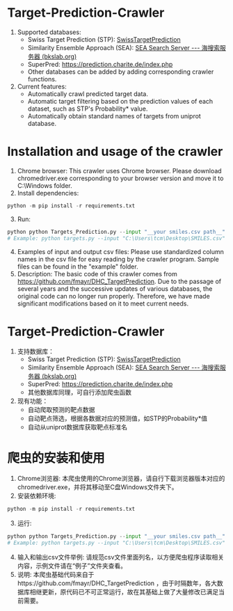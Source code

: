 # Target-Prediction-Crawler
1. Supported databases:
   * Swiss Target Prediction (STP): [SwissTargetPrediction](http://www.swisstargetprediction.ch/)
   * Similarity Ensemble Approach (SEA): [SEA Search Server --- 海搜索服务器 (bkslab.org)](https://sea.bkslab.org/)
   * SuperPred: https://prediction.charite.de/index.php
   * Other databases can be added by adding corresponding crawler functions.
2. Current features:
   * Automatically crawl predicted target data.
   * Automatic target filtering based on the prediction values of each dataset, such as STP's Probability* value.
   * Automatically obtain standard names of targets from uniprot database.
# Installation and usage of the crawler
1. Chrome browser:
   This crawler uses Chrome browser. Please download chromedriver.exe corresponding to your browser version and move it to C:\Windows folder.
2. Install dependencies:
```Python
python -m pip install -r requirements.txt
```
3. Run:
```Python
python python Targets_Prediction.py --input "__your smiles.csv path__" --output "__your output file path__"
# Example: python targets.py --input "C:\Users\tcm\Desktop\SMILES.csv" --output "C:\Users\tcm\Desktop\targets.csv"
```
4. Examples of input and output csv files:
   Please use standardized column names in the csv file for easy reading by the crawler program. Sample files can be found in the "example" folder.
5. Description:
   The basic code of this crawler comes from https://github.com/fmayr/DHC_TargetPrediction. Due to the passage of several years and the successive updates of various databases, the original code can no longer run properly. Therefore, we have made significant modifications based on it to meet current needs.

# Target-Prediction-Crawler
1. 支持数据库：
   * Swiss Target Prediction (STP): [SwissTargetPrediction](http://www.swisstargetprediction.ch/)
   * Similarity Ensemble Approach (SEA): [SEA Search Server --- 海搜索服务器 (bkslab.org)](https://sea.bkslab.org/)
   * SuperPred: https://prediction.charite.de/index.php
   * 其他数据库同理，可自行添加爬虫函数
2. 现有功能：
   * 自动爬取预测的靶点数据
   * 自动靶点筛选，根据各数据对应的预测值，如STP的Probability*值
   * 自动从uniprot数据库获取靶点标准名

# 爬虫的安装和使用
1. Chrome浏览器:
   本爬虫使用的Chrome浏览器，请自行下载浏览器版本对应的chromedriver.exe，并将其移动至C盘Windows文件夹下。
2. 安装依赖环境:
```Python
python -m pip install -r requirements.txt
```
3. 运行:
```Python
python python Targets_Prediction.py --input "__your smiles.csv path__" --output "__your output file path__"
# Example: python targets.py --input "C:\Users\tcm\Desktop\SMILES.csv" --output "C:\Users\tcm\Desktop\targets.csv"
```
4. 输入和输出csv文件举例:
   请规范csv文件里面列名，以方便爬虫程序读取相关内容，示例文件请在“例子”文件夹查看。
5. 说明:
   本爬虫基础代码来自于https://github.com/fmayr/DHC_TargetPrediction ，由于时隔数年，各大数据库相继更新，原代码已不可正常运行，故在其基础上做了大量修改已满足当前需要。
